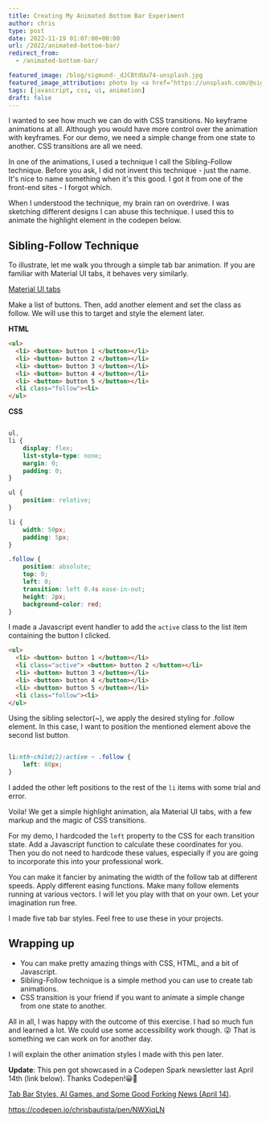 ```yaml
---
title: Creating My Animated Bottom Bar Experiment
author: chris
type: post
date: 2022-11-19 01:07:00+00:00
url: /2022/animated-bottom-bar/
redirect_from: 
  - /animated-bottom-bar/

featured_image: /blog/sigmund-_dJCBtdUu74-unsplash.jpg
featured_image_attribution: photo by <a href="https://unsplash.com/@sigmund">Sigmund</a>
tags: [javascript, css, ui, animation]
draft: false
---
```


I wanted to see how much we can do with CSS transitions. No keyframe animations at all. Although you would have more control over the animation with keyframes. For our demo, we need a simple change from one state to another. CSS transitions are all we need.

In one of the animations, I used a technique I call the Sibling-Follow technique. Before you ask, I did not invent this technique - just the name. It's nice to name something when it's this good. I got it from one of the front-end sites - I forgot which.

When I understood the technique, my brain ran on overdrive. I was sketching different designs I can abuse this technique. I used this to animate the highlight element in the codepen below.

<!--ad-->
## Sibling-Follow Technique

To illustrate, let me walk you through a simple tab bar animation. If you are familiar with Material UI tabs, it behaves very similarly. 

[Material UI tabs](https://mui.com/material-ui/react-tabs/)

Make a list of buttons. Then, add another element and set the class as follow. We will use this to target and style the element later.

**HTML**
```html
<ul>
  <li> <button> button 1 </button></li>
  <li> <button> button 2 </button></li>
  <li> <button> button 3 </button></li>
  <li> <button> button 4 </button></li>
  <li> <button> button 5 </button></li>
  <li class="follow"><li>
</ul>
```

**CSS**
```css

ul,
li {
    display: flex;
    list-style-type: none;
    margin: 0;
    padding: 0;
}

ul {
    position: relative;
}

li {
    width: 50px;
    padding: 5px;
}

.follow {
    position: absolute;
    top: 0;
    left: 0;
    transition: left 0.4s ease-in-out;
    height: 2px;
    background-color: red;
}
```

I made a Javascript event handler to add the `active` class to the list item containing the button I clicked.

```html
<ul>
  <li> <button> button 1 </button></li>
  <li class="active"> <button> button 2 </button></li>
  <li> <button> button 3 </button></li>
  <li> <button> button 4 </button></li>
  <li> <button> button 5 </button></li>
  <li class="follow"><li>
</ul>
```

Using the sibling selector(~), we apply the desired styling for .follow element. In this case, I want to position the mentioned element above the second list button.

```css

li:nth-child(2):active ~ .follow {
    left: 60px;
}

```
I added the other left positions to the rest of the `li` items with some trial and error. 

Voila! We get a simple highlight animation, ala Material UI tabs, with a few markup and the magic of CSS transitions.

For my demo, I hardcoded the `left` property to the CSS for each transition state. Add a Javascript function to calculate these coordinates for you. Then you do not need to hardcode these values, especially if you are going to incorporate this into your professional work. 

<!--ad-->

You can make it fancier by animating the width of the follow tab at different speeds. Apply different easing functions. Make many follow elements running at various vectors. I will let you play with that on your own. Let your imagination run free.

I made five tab bar styles. Feel free to use these in your projects.

## Wrapping up

- You can make pretty amazing things with CSS, HTML, and a bit of Javascript.
- Sibling-Follow technique is a simple method you can use to create tab animations.
- CSS transition is your friend if you want to animate a simple change from one state to another.  

All in all, I was happy with the outcome of this exercise. I had so much fun and learned a lot. We could use some accessibility work though. 😜 That is something we can work on for another day.

I will explain the other animation styles I made with this pen later.

**Update**: This pen got showcased in a Codepen Spark newsletter last April 14th (link below). Thanks Codepen!😀🎉

[Tab Bar Styles, AI Games, and Some Good Forking News (April 14)](https://codepen.io/spark/280).

https://codepen.io/chrisbautista/pen/NWXjqLN